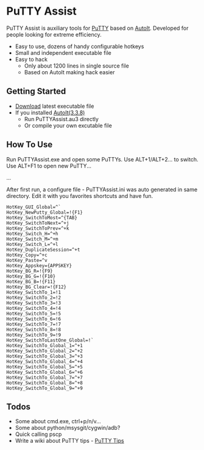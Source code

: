 PuTTY Assist
============

PuTTY Assist is auxiliary tools for [PuTTY](http://www.chiark.greenend.org.uk/~sgtatham/putty/)
based on [AutoIt](http://www.autoitscript.com/site/autoit/). Developed for people looking for extreme efficiency.

* Easy to use, dozens of handy configurable hotkeys
* Small and independent executable file
* Easy to hack
  * Only about 1200 lines in single source file
  * Based on AutoIt making hack easier

Getting Started
---------------

* [Download](https://github.com/zackz/PuTTYAssist/downloads) latest executable file
* If you installed [AutoIt(3.3.8)](http://www.autoitscript.com/site/autoit/downloads/)
  * Run PuTTYAssist.au3 directly
  * Or compile your own excutable file

How To Use
----------

Run PuTTYAssist.exe and open some PuTTYs. Use ALT+1/ALT+2... to switch. Use ALT+F1 to open new PuTTY...

...

After first run, a configure file - PuTTYAssist.ini was auto generated in same directory.
Edit it with you favorites shortcuts and have fun.

    HotKey_GUI_Global=^`
    HotKey_NewPutty_Global=!{F1}
    HotKey_SwitchToMost=^{TAB}
    HotKey_SwitchToNext=^+j
    HotKey_SwitchToPrev=^+k
    HotKey_Switch_H=^+h
    HotKey_Switch_M=^+m
    HotKey_Switch_L=^+l
    HotKey_DuplicateSession=^+t
    HotKey_Copy=^+c
    HotKey_Paste=^v
    HotKey_Appskey={APPSKEY}
    HotKey_BG_R=!{F9}
    HotKey_BG_G=!{F10}
    HotKey_BG_B=!{F11}
    HotKey_BG_Clear=!{F12}
    HotKey_SwitchTo_1=!1
    HotKey_SwitchTo_2=!2
    HotKey_SwitchTo_3=!3
    HotKey_SwitchTo_4=!4
    HotKey_SwitchTo_5=!5
    HotKey_SwitchTo_6=!6
    HotKey_SwitchTo_7=!7
    HotKey_SwitchTo_8=!8
    HotKey_SwitchTo_9=!9
    HotKey_SwitchToLastOne_Global=!`
    HotKey_SwitchTo_Global_1=^+1
    HotKey_SwitchTo_Global_2=^+2
    HotKey_SwitchTo_Global_3=^+3
    HotKey_SwitchTo_Global_4=^+4
    HotKey_SwitchTo_Global_5=^+5
    HotKey_SwitchTo_Global_6=^+6
    HotKey_SwitchTo_Global_7=^+7
    HotKey_SwitchTo_Global_8=^+8
    HotKey_SwitchTo_Global_9=^+9

Todos
-----

* Some about cmd.exe, ctrl+p/n/v...
* Some about python/msysgit/cygwin/adb?
* Quick calling pscp
* Write a wiki about PuTTY tips - [PuTTY Tips](https://github.com/zackz/PuTTYAssist/wiki/PuTTY-Tips)

